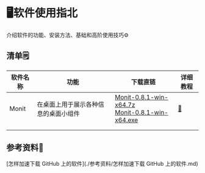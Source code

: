 # 🖥️软件使用指北

介绍软件的功能、安装方法、基础和高阶使用技巧⚙️

## 清单🗒️

| 软件名称 | 功能                                 | 下载直链                                                     | 详细教程                       |
| -------- | ------------------------------------ | ------------------------------------------------------------ | ------------------------------ |
| Monit    | 在桌面上用于展示各种信息的桌面小组件 | [Monit-0.8.1-win-x64.7z](https://github.com/fzf404/Monit/releases/download/v0.8.1/Monit-0.8.1-win-x64.7z)<br />[Monit-0.8.1-win-x64.exe](https://github.com/fzf404/Monit/releases/download/v0.8.1/Monit-0.8.1-win-x64.exe) | [🚪](./使用指北/Monit/Monit.md) |
|          |                                      |                                                              |                                |
|          |                                      |                                                              |                                |

## 参考资料📘

[怎样加速下载 GitHub 上的软件](./参考资料/怎样加速下载 GitHub 上的软件.md)
